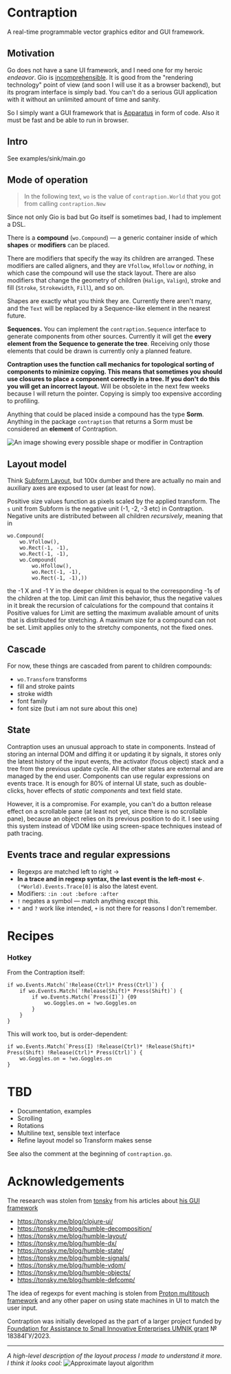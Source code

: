 # Contraption
A real-time programmable vector graphics editor and GUI framework.

## Motivation
Go does not have a sane UI framework, and I need one for my heroic _endeavor_. Gio is [incomprehensible](https://gioui.org/doc/learn/get-started#creating-the-program). It is good from the "rendering technology" point of view (and soon I will use it as a browser backend), but its program interface is simply bad. You can't do a serious GUI application with it without an unlimited amount of time and sanity.

So I simply want a GUI framework that is [Apparatus](https://aprt.us) in form of code. Also it must be fast and be able to run in browser.

## Intro
See examples/sink/main.go

## Mode of operation
> In the following text, `wo` is the value of `contraption.World` that you got from calling `contraption.New`

Since not only Gio is bad but Go itself is sometimes bad, I had to implement a DSL.

There is a **compound** (`wo.Compound`) — a generic container inside of which **shapes** or **modifiers** can be placed. 

There are modifiers that specify the way its children are arranged. These modifiers are called aligners, and they are `Vfollow`, `Hfollow` or _nothing_, in which case the compound will use the stack layout.
There are also modifiers that change the geometry of children (`Halign`, `Valign`), stroke and fill (`Stroke`, `Strokewidth`, `Fill`), and so on.

Shapes are exactly what you think they are. Currently there aren't many, and the `Text` will be replaced by a Sequence-like element in the nearest future. 

**Sequences.** You can implement the `contraption.Sequence` interface to generate components from other sources. Currently it will get the **every element from the Sequence to generate the tree**. Receiving only those elements that could be drawn is currently only a planned feature.

**Contraption uses the function call mechanics for topological sorting of components to minimize copying. This means that sometimes you should use closures to place a component correctly in a tree. If you don't do this you will get an incorrect layout.** Will be obsolete in the next few weeks because I will return the pointer. Copying is simply too expensive according to profiling.

Anything that could be placed inside a compound has the type **Sorm**. Anything in the package `contraption` that returns a Sorm must be considered an **element** of Contraption.

![An image showing every possible shape or modifier in Contraption](./docs/Sorm%20map.svg)

## Layout model
Think [Subform Layout](https://subformapp.com/articles/why-not-flexbox/), but 100x dumber and there are actually no main and auxiliary axes are exposed to user (at least for now).

Positive size values function as pixels scaled by the applied transform. The `s` unit from Subform is the negative unit (-1, -2, -3 etc) in Contraption. Negative units are distributed between all children _recursively_, meaning that in
```
wo.Compound(
	wo.Vfollow(),
	wo.Rect(-1, -1),
	wo.Rect(-1, -1),
	wo.Compound(
		wo.Hfollow(),
		wo.Rect(-1, -1),
		wo.Rect(-1, -1),))
```
the -1 X and -1 Y in the deeper children is equal to the corresponding -1s of the children at the top.
Limit can _limit_ this behavior, thus the negative values in it break the recursion of calculations for the compound that contains it
Positive values for Limit are setting the maximum avaliable amount of units that is distributed for stretching. 
A maximum size for a compound can not be set. Limit applies only to the stretchy components, not the fixed ones.

## Cascade
For now, these things are cascaded from parent to children compounds:
- `wo.Transform` transforms
- fill and stroke paints
- stroke width
- font family
- font size (but i am not sure about this one)

## State
Contraption uses an unusual approach to state in components. Instead of storing an internal DOM and diffing it or updating it by signals, it stores only the latest history of the input events, the activator (focus object) stack and a tree from the previous update cycle. All the other states are external and are managed by the end user. Components can use regular expressions on events trace. It is enough for 80% of internal UI state, such as double-clicks, hover effects of *static components* and text field state. 

However, it is a compromise. For example, you can't do a button release effect on a scrollable pane (at least not yet, since there is no scrollable pane), because an object relies on its previous position to do it. I see using this system instead of VDOM like using screen-space techniques instead of path tracing.
## Events trace and regular expressions
- Regexps are matched left to right →
- **In a trace and in regexp syntax, the last event is the left-most ←**. `(*World).Events.Trace[0]` is also the latest event.
- Modifiers: `:in :out :before :after`
- `!` negates a symbol — match anything except this.
- `*` and `?` work like intended, `+` is not there for reasons I don't remember.
# Recipes
### Hotkey
From the Contraption itself:
```
if wo.Events.Match(`!Release(Ctrl)* Press(Ctrl)`) {
	if wo.Events.Match(`!Release(Shift)* Press(Shift)`) {
		if wo.Events.Match(`Press(I)`) {09
			wo.Goggles.on = !wo.Goggles.on
		}
	}
}
```
This will work too, but is order-dependent:
```
if wo.Events.Match(`Press(I) !Release(Ctrl)* !Release(Shift)* Press(Shift) !Release(Ctrl)* Press(Ctrl)`) {
	wo.Goggles.on = !wo.Goggles.on
}
```
# TBD
- Documentation, examples
- Scrolling
- Rotations
- Multiline text, sensible text interface
- Refine layout model so Transform makes sense

See also the comment at the beginning of `contraption.go`.

# Acknowledgements

The research was stolen from [tonsky](https://github.com/tonsky) from his articles about [his GUI framework](https://github.com/HumbleUI/HumbleUI)
- https://tonsky.me/blog/clojure-ui/
- https://tonsky.me/blog/humble-decomposition/
- https://tonsky.me/blog/humble-layout/
- https://tonsky.me/blog/humble-dx/
- https://tonsky.me/blog/humble-state/
- https://tonsky.me/blog/humble-signals/
- https://tonsky.me/blog/humble-vdom/
- https://tonsky.me/blog/humble-objects/
- https://tonsky.me/blog/humble-defcomp/

The idea of regexps for event maching is stolen from [Proton multitouch framework](http://vis.berkeley.edu/papers/proton/) and any other paper on using state machines in UI to match the user input.

Contraption was initially developed as the part of a larger project funded by [Foundation for Assistance to Small Innovative Enterprises UMNIK grant](https://fasie.ru/programs/programma-umnik/) № 18384ГУ/2023.

---

_A high-level description of the layout process I made to understand it more. I think it looks cool:_
![Approximate layout algorithm](./docs/layoutprocess.excalidraw.svg)
